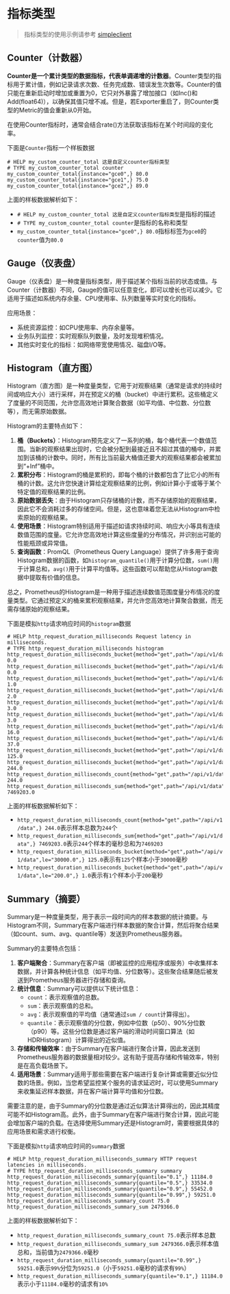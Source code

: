 # 指标类型

> 指标类型的使用示例请参考 [simpleclient](https://gitee.com/dexterleslie/demonstration/tree/master/demo-prometheus-grafana-alertmanager/demo-prometheus-simpleclient)

## Counter（计数器）

**Counter是一个累计类型的数据指标，代表单调递增的计数器**。Counter类型的指标用于累计值，例如记录请求次数、任务完成数、错误发生次数等。Counter的值只能在重新启动时增加或重置为0，它只对外暴露了增加接口（如Inc()和Add(float64)），以确保其值只增不减。但是，若Exporter重启了，则Counter类型的Metric的值会重新从0开始。

在使用Counter指标时，通常会结合rate()方法获取该指标在某个时间段的变化率。

下面是`Counter`指标一个样板数据

```
# HELP my_custom_counter_total 这是自定义counter指标类型
# TYPE my_custom_counter_total counter
my_custom_counter_total{instance="gce0",} 80.0
my_custom_counter_total{instance="gce1",} 75.0
my_custom_counter_total{instance="gce2",} 89.0
```

上面的样板数据解析如下：

- `# HELP my_custom_counter_total 这是自定义counter指标类型`是指标的描述
- `# TYPE my_custom_counter_total counter`是指标的名称和类型
- `my_custom_counter_total{instance="gce0",} 80.0`指标标签为`gce0`的`counter`值为`80.0`

## Gauge（仪表盘）

Gauge（仪表盘）是一种度量指标类型，用于描述某个指标当前的状态或值。与Counter（计数器）不同，Gauge的值可以任意变化，即可以增长也可以减少。它适用于描述如系统内存余量、CPU使用率、队列数量等实时变化的指标。

应用场景：

- 系统资源监控：如CPU使用率、内存余量等。
- 业务队列监控：实时观察队列数量，及时发现堆积情况。
- 其他实时变化的指标：如网络带宽使用情况、磁盘I/O等。

## Histogram（直方图）

Histogram（直方图）是一种度量类型，它用于对观察结果（通常是请求的持续时间或响应大小）进行采样，并在预定义的桶（bucket）中进行累积。这些桶定义了度量的不同范围，允许您高效地计算聚合数据（如平均值、中位数、分位数等），而无需原始数据。

Histogram的主要特点如下：

1. **桶（Buckets）**：Histogram预先定义了一系列的桶，每个桶代表一个数值范围。当新的观察结果出现时，它会被分配到最接近且不超过其值的桶中，并累加到该桶的计数中。同时，所有比当前最大桶值还要大的观察结果都会被累加到“+Inf”桶中。
2. **累积分布**：Histogram的桶是累积的，即每个桶的计数都包含了比它小的所有桶的计数。这允许您快速计算给定观察结果的比例，例如计算小于或等于某个特定值的观察结果的比例。
3. **原始数据丢失**：由于Histogram只存储桶的计数，而不存储原始的观察结果，因此它不会消耗过多的存储空间。但是，这也意味着您无法从Histogram中检索原始的观察结果。
4. **使用场景**：Histogram特别适用于描述如请求持续时间、响应大小等具有连续数值范围的度量。它允许您高效地计算这些度量的分布情况，并识别出可能的性能瓶颈或异常值。
5. **查询函数**：PromQL（Prometheus Query Language）提供了许多用于查询Histogram数据的函数，如`histogram_quantile()`用于计算分位数，`sum()`用于计算总和，`avg()`用于计算平均值等。这些函数可以帮助您从Histogram数据中提取有价值的信息。

总之，Prometheus的Histogram是一种用于描述连续数值范围度量分布情况的度量类型。它通过预定义的桶来累积观察结果，并允许您高效地计算聚合数据，而无需存储原始的观察结果。

下面是模拟`http`请求响应时间的`histogram`数据

```
# HELP http_request_duration_milliseconds Request latency in milliseconds.
# TYPE http_request_duration_milliseconds histogram
http_request_duration_milliseconds_bucket{method="get",path="/api/v1/data",le="10.0",} 0.0
http_request_duration_milliseconds_bucket{method="get",path="/api/v1/data",le="100.0",} 0.0
http_request_duration_milliseconds_bucket{method="get",path="/api/v1/data",le="200.0",} 1.0
http_request_duration_milliseconds_bucket{method="get",path="/api/v1/data",le="300.0",} 2.0
http_request_duration_milliseconds_bucket{method="get",path="/api/v1/data",le="500.0",} 3.0
http_request_duration_milliseconds_bucket{method="get",path="/api/v1/data",le="1000.0",} 3.0
http_request_duration_milliseconds_bucket{method="get",path="/api/v1/data",le="5000.0",} 16.0
http_request_duration_milliseconds_bucket{method="get",path="/api/v1/data",le="10000.0",} 37.0
http_request_duration_milliseconds_bucket{method="get",path="/api/v1/data",le="30000.0",} 125.0
http_request_duration_milliseconds_bucket{method="get",path="/api/v1/data",le="+Inf",} 244.0
http_request_duration_milliseconds_count{method="get",path="/api/v1/data",} 244.0
http_request_duration_milliseconds_sum{method="get",path="/api/v1/data",} 7469203.0
```

上面的样板数据解析如下：

- `http_request_duration_milliseconds_count{method="get",path="/api/v1/data",} 244.0`表示样本总数为`244`个
- `http_request_duration_milliseconds_sum{method="get",path="/api/v1/data",} 7469203.0`表示`244`个样本的毫秒总和为`7469203`
- `http_request_duration_milliseconds_bucket{method="get",path="/api/v1/data",le="30000.0",} 125.0`表示有`125`个样本小于`30000`毫秒
- `http_request_duration_milliseconds_bucket{method="get",path="/api/v1/data",le="200.0",} 1.0`表示有`1`个样本小于`200`毫秒

## Summary（摘要）

Summary是一种度量类型，用于表示一段时间内的样本数据的统计摘要。与Histogram不同，Summary在客户端进行样本数据的聚合计算，然后将聚合结果（如count、sum、avg、quantile等）发送到Prometheus服务器。

Summary的主要特点包括：

1. **客户端聚合**：Summary在客户端（即被监控的应用程序或服务）中收集样本数据，并计算各种统计信息（如平均值、分位数等）。这些聚合结果随后被发送到Prometheus服务器进行存储和查询。
2. **统计信息**：Summary可以提供以下统计信息：
   - `count`：表示观察值的总数。
   - `sum`：表示观察值的总和。
   - `avg`：表示观察值的平均值（通常通过`sum / count`计算得出）。
   - `quantile`：表示观察值的分位数，例如中位数（p50）、90%分位数（p90）等。这些分位数是通过客户端的滑动时间窗口算法（如HDRHistogram）计算得出的近似值。
3. **存储和传输效率**：由于Summary在客户端进行聚合计算，因此发送到Prometheus服务器的数据量相对较少。这有助于提高存储和传输效率，特别是在高负载场景下。
4. **适用场景**：Summary适用于那些需要在客户端进行复杂计算或需要近似分位数的场景。例如，当您希望监控某个服务的请求延迟时，可以使用Summary来收集延迟样本数据，并在客户端计算平均值和分位数。

需要注意的是，由于Summary的分位数是通过近似算法计算得出的，因此其精度可能不如Histogram高。此外，由于Summary在客户端进行聚合计算，因此可能会增加客户端的负载。在选择使用Summary还是Histogram时，需要根据具体的应用场景和需求进行权衡。

下面是模拟`http`请求响应时间的`summary`数据

```
# HELP http_request_duration_milliseconds_summary HTTP request latencies in milliseconds.
# TYPE http_request_duration_milliseconds_summary summary
http_request_duration_milliseconds_summary{quantile="0.1",} 11184.0
http_request_duration_milliseconds_summary{quantile="0.5",} 33534.0
http_request_duration_milliseconds_summary{quantile="0.9",} 55452.0
http_request_duration_milliseconds_summary{quantile="0.99",} 59251.0
http_request_duration_milliseconds_summary_count 75.0
http_request_duration_milliseconds_summary_sum 2479366.0
```

上面的样板数据解析如下：

- `http_request_duration_milliseconds_summary_count 75.0`表示样本总数
- `http_request_duration_milliseconds_summary_sum 2479366.0`表示样本值总和，当前值为`2479366.0`毫秒
- `http_request_duration_milliseconds_summary{quantile="0.99",} 59251.0`表示`99%`分位为`59251.0`（小于`59251.0`毫秒的请求有`99%`）
- `http_request_duration_milliseconds_summary{quantile="0.1",} 11184.0`表示小于`11184.0`毫秒的请求有`10%`